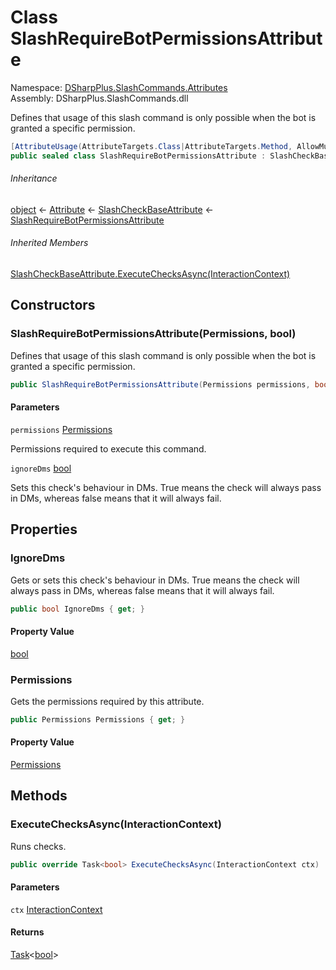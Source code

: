 # Class SlashRequireBotPermissionsAttribute

Namespace: [DSharpPlus.SlashCommands.Attributes](DSharpPlus.SlashCommands.Attributes.md)  
Assembly: DSharpPlus.SlashCommands.dll

Defines that usage of this slash command is only possible when the bot is granted a specific permission.

```csharp
[AttributeUsage(AttributeTargets.Class|AttributeTargets.Method, AllowMultiple = false, Inherited = false)]
public sealed class SlashRequireBotPermissionsAttribute : SlashCheckBaseAttribute
```

###### Inheritance

[object](https://learn.microsoft.com/dotnet/api/system.object) ← 
[Attribute](https://learn.microsoft.com/dotnet/api/system.attribute) ← 
[SlashCheckBaseAttribute](DSharpPlus.SlashCommands.SlashCheckBaseAttribute.md) ← 
[SlashRequireBotPermissionsAttribute](DSharpPlus.SlashCommands.Attributes.SlashRequireBotPermissionsAttribute.md)

###### Inherited Members

[SlashCheckBaseAttribute.ExecuteChecksAsync\(InteractionContext\)](DSharpPlus.SlashCommands.SlashCheckBaseAttribute.md\#DSharpPlus\_SlashCommands\_SlashCheckBaseAttribute\_ExecuteChecksAsync\_DSharpPlus\_SlashCommands\_InteractionContext\_)

## Constructors

### <a id="DSharpPlus_SlashCommands_Attributes_SlashRequireBotPermissionsAttribute__ctor_DSharpPlus_Permissions_System_Boolean_"></a>SlashRequireBotPermissionsAttribute\(Permissions, bool\)

Defines that usage of this slash command is only possible when the bot is granted a specific permission.

```csharp
public SlashRequireBotPermissionsAttribute(Permissions permissions, bool ignoreDms = true)
```

#### Parameters

`permissions` [Permissions](DSharpPlus.Permissions.md)

Permissions required to execute this command.

`ignoreDms` [bool](https://learn.microsoft.com/dotnet/api/system.boolean)

Sets this check's behaviour in DMs. True means the check will always pass in DMs, whereas false means that it will always fail.

## Properties

### <a id="DSharpPlus_SlashCommands_Attributes_SlashRequireBotPermissionsAttribute_IgnoreDms"></a>IgnoreDms

Gets or sets this check's behaviour in DMs. True means the check will always pass in DMs, whereas false means that it will always fail.

```csharp
public bool IgnoreDms { get; }
```

#### Property Value

[bool](https://learn.microsoft.com/dotnet/api/system.boolean)

### <a id="DSharpPlus_SlashCommands_Attributes_SlashRequireBotPermissionsAttribute_Permissions"></a>Permissions

Gets the permissions required by this attribute.

```csharp
public Permissions Permissions { get; }
```

#### Property Value

[Permissions](DSharpPlus.Permissions.md)

## Methods

### <a id="DSharpPlus_SlashCommands_Attributes_SlashRequireBotPermissionsAttribute_ExecuteChecksAsync_DSharpPlus_SlashCommands_InteractionContext_"></a>ExecuteChecksAsync\(InteractionContext\)

Runs checks.

```csharp
public override Task<bool> ExecuteChecksAsync(InteractionContext ctx)
```

#### Parameters

`ctx` [InteractionContext](DSharpPlus.SlashCommands.InteractionContext.md)

#### Returns

[Task](https://learn.microsoft.com/dotnet/api/system.threading.tasks.task\-1)<[bool](https://learn.microsoft.com/dotnet/api/system.boolean)\>

